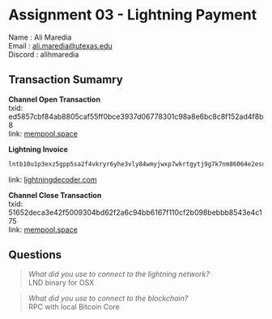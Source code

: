 # Assignment 03 - Lightning Payment

Name    : Ali Maredia  
Email   : ali.maredia@utexas.edu  
Discord : alihmaredia  

## Transaction Sumamry

**Channel Open Transaction**  
txid: ed5857cbf84ab8805caf55ff0bce3937d06778301c98a8e6bc8c8f152ad4f8b8  
link: [mempool.space](https://mempool.space/testnet/tx/ed5857cbf84ab8805caf55ff0bce3937d06778301c98a8e6bc8c8f152ad4f8b8)

**Lightning Invoice**
```md
lntb10u1p3exz5gpp5sa2f4vkryr6yhe3vly84wmyjwxp7wkrtgytj9g7k7nm86064e2esdqqcqzpgxqyz5vqsp5kga36evwfclcec4w27cqmku4w4dj3wd5f5cqgr2y7z7g4rurmnlq9qyyssq7vy6gfvpycnxukjhwwnmrplfx49garmlprla00gqss4dyk23p7hxt2yadgd7lxslz2t4mmslct2s67wyvjm6dxa6ewzdxlmwglpp4csq5zwh0f
```
link: [lightningdecoder.com](https://lightningdecoder.com/lntb10u1p3exz5gpp5sa2f4vkryr6yhe3vly84wmyjwxp7wkrtgytj9g7k7nm86064e2esdqqcqzpgxqyz5vqsp5kga36evwfclcec4w27cqmku4w4dj3wd5f5cqgr2y7z7g4rurmnlq9qyyssq7vy6gfvpycnxukjhwwnmrplfx49garmlprla00gqss4dyk23p7hxt2yadgd7lxslz2t4mmslct2s67wyvjm6dxa6ewzdxlmwglpp4csq5zwh0f)

**Channel Close Transaction**  
txid: 51652deca3e42f5009304bd62f2a6c94bb6167f110cf2b098bebbb8543e4c175  
link: [mempool.space](https://mempool.space/testnet/tx/51652deca3e42f5009304bd62f2a6c94bb6167f110cf2b098bebbb8543e4c175)

## Questions

> *What did you use to connect to the lightning network?*  
LND binary for OSX     

> *What did you use to connect to the blockchain?*  
RPC with local Bitcoin Core
